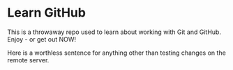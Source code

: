# Learn GitHub

This is a throwaway repo used to learn about working with Git and GitHub. Enjoy - or get out NOW!

Here is a worthless sentence for anything other than testing changes on the remote server.
